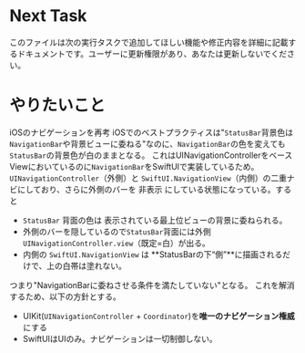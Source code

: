 # Next Task
このファイルは次の実行タスクで追加してほしい機能や修正内容を詳細に記載するドキュメントです。ユーザーに更新権限があり、あなたは更新しないでください。

# やりたいこと
iOSのナビゲーションを再考
iOSでのベストプラクティスは"`StatusBar`背景色は`NavigationBar`や背景ビューに委ねる"なのに、`NavigationBar`の色を変えても`StatusBar`の背景色が白のままとなる。
これはUINavigationControllerをベースViewにおいているのに`NavigationBar`をSwiftUIで実装しているため。
`UINavigationController`（外側）と `SwiftUI.NavigationView`（内側）の二重ナビにしており、さらに外側のバーを 非表示 にしている状態になっている。すると
- `StatusBar` 背面の色は 表示されている最上位ビューの背景に委ねられる。
- 外側のバーを隠しているので`StatusBar`背面には外側`UINavigationController.view`（既定=白）が出る。
- 内側の `SwiftUI.NavigationView` は **StatusBarの下“側”**に描画されるだけで、上の白帯は塗れない。

つまり"NavigationBarに委ねさせる条件を満たしていない"となる。
これを解消するため、以下の方針とする。

- UIKit(`UINavigationController` + `Coordinator`)を**唯一のナビゲーション権威**にする
- SwiftUIはUIのみ。ナビゲーションは一切制御しない。